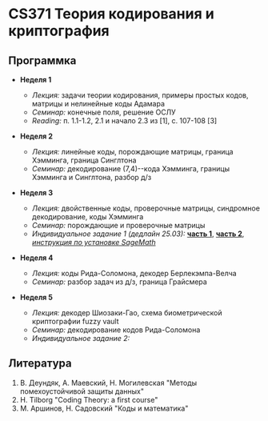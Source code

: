 # CS371 Теория кодирования и криптография

## Программка

+ **Неделя 1**    
    - *Лекция:* задачи теории кодирования, примеры простых кодов, матрицы и нелинейные коды Адамара
    - *Семинар:* конечные поля, решение ОСЛУ
    - *Reading:* п. 1.1-1.2, 2.1 и начало 2.3 из [1], с. 107-108 [3]

+ **Неделя 2**
    - *Лекция:* линейные коды, порождающие матрицы, граница Хэмминга, граница Синглтона
    - *Семинар:* декодирование (7,4)--кода Хэмминга, границы Хэмминга и Синглтона, разбор д/з

+ **Неделя 3**
    - *Лекция:* двойственные коды, проверочные матрицы, синдромное декодирование, коды Хэмминга
    - *Семинар:* порождающие и проверочные матрицы
    - *Индивидуальное задание 1 (дедлайн 25.03):* [**часть 1**](https://github.com/kirill-vedenev/cs371-coding-theory/blob/main/week03/Assignment%201%20(part%201).ipynb), [**часть 2**](https://github.com/kirill-vedenev/cs371-coding-theory/blob/main/week03/Assignment%201%20(part%202).ipynb), *[инструкция по установке SageMath](https://doc.sagemath.org/html/en/installation/index.html)*

+ **Неделя 4**
    - *Лекция:* коды Рида-Соломона, декодер Берлекэмпа-Велча
    - *Семинар:* разбор задач из д/з, граница Грайсмера

+ **Неделя 5**
    - *Лекция:* декодер Шиозаки-Гао, схема биометрической криптографии fuzzy vault
    - *Семинар:* декодирование кодов Рида-Соломона
    - *Индивидуальное задание 2:*


## Литература
1. В. Деундяк, А. Маевский, Н. Могилевская "Методы помехоустойчивой защиты данных"
2. H. Tilborg "Coding Theory: a first course"
3. М. Аршинов, Н. Садовский "Коды и математика"